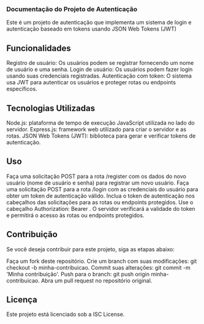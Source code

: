 ### Documentação do Projeto de Autenticação


Este é um projeto de autenticação que implementa um sistema de login e autenticação baseado em tokens usando JSON Web Tokens (JWT)


## Funcionalidades
Registro de usuário: Os usuários podem se registrar fornecendo um nome de usuário e uma senha.
Login de usuário: Os usuários podem fazer login usando suas credenciais registradas.
Autenticação com token: O sistema usa JWT para autenticar os usuários e proteger rotas ou endpoints específicos.



## Tecnologias Utilizadas
Node.js: plataforma de tempo de execução JavaScript utilizada no lado do servidor.
Express.js: framework web utilizado para criar o servidor e as rotas.
JSON Web Tokens (JWT): biblioteca para gerar e verificar tokens de autenticação.


## Uso
Faça uma solicitação POST para a rota /register com os dados do novo usuário (nome de usuário e senha) para registrar um novo usuário.
Faça uma solicitação POST para a rota /login com as credenciais do usuário para obter um token de autenticação válido.
Inclua o token de autenticação nos cabeçalhos das solicitações para as rotas ou endpoints protegidos. Use o cabeçalho Authorization: Bearer <token>.
O servidor verificará a validade do token e permitirá o acesso às rotas ou endpoints protegidos.


## Contribuição
Se você deseja contribuir para este projeto, siga as etapas abaixo:

Faça um fork deste repositório.
Crie um branch com suas modificações: git checkout -b minha-contribuicao.
Commit suas alterações: git commit -m 'Minha contribuição'.
Push para o branch: git push origin minha-contribuicao.
Abra um pull request no repositório original.

## Licença
Este projeto está licenciado sob a ISC License.